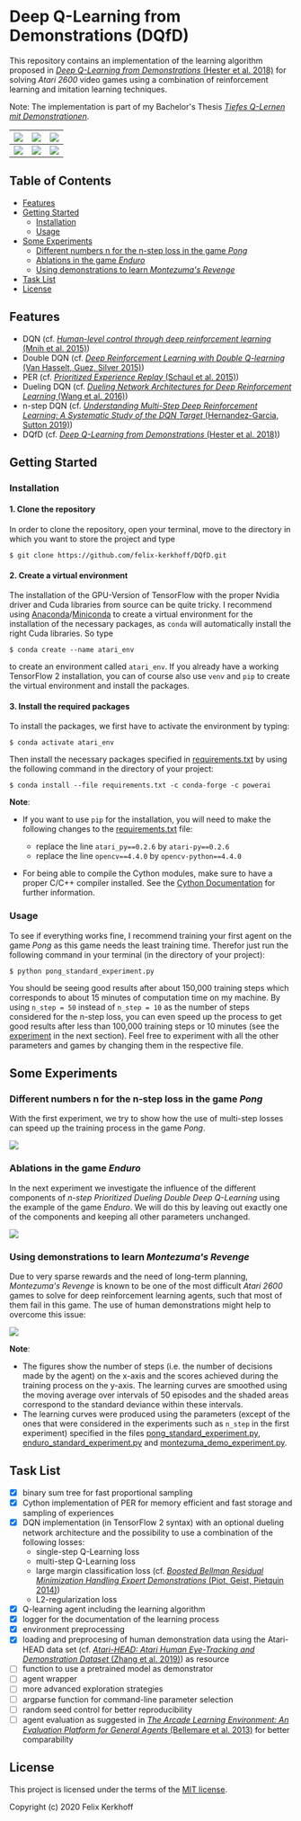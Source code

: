 # Deep Q-Learning from Demonstrations (DQfD)
This repository contains an implementation of the learning algorithm proposed in [*Deep Q-Learning from Demonstrations* (Hester et al. 2018)](https://arxiv.org/pdf/1704.03732.pdf) for solving *Atari 2600* video games using a combination of reinforcement learning and imitation learning techniques.

Note: The implementation is part of my Bachelor's Thesis [*Tiefes Q-Lernen mit Demonstrationen*](https://ins.uni-bonn.de/media/public/publication-media/BA_Skript_Felix_Kerkhoff.pdf).


| ![](figures/pong_score_21.gif) | ![](figures/breakout_score_851.gif) | ![](figures/spaceinvaders_score_2395.gif) |
| :---: | :---: | :---: |
| ![](figures/enduro_score_1815.gif) | ![](figures/mspacman_score_10391.gif) | ![](figures/montezuma_score_8000.gif)|

<!--| :---: | :---: | -->


## Table of Contents
* [Features](#features)
* [Getting Started](#gettingstarted)
    * [Installation](#installation)
    * [Usage](#usage)
* [Some Experiments](#experiments)
    * [Different numbers n for the n-step loss in the game *Pong*](#pongexp)
    * [Ablations in the game *Enduro*](#enduroexp)
    * [Using demonstrations to learn *Montezuma's Revenge*](#montezumaexp)
* [Task List](#todo)
* [License](#license)

## Features <a name="features"></a>
* DQN (cf. [*Human-level control through deep reinforcement learning* (Mnih et al. 2015)](http://klab.tch.harvard.edu/academia/classes/BAI/pdfs/MnihEtAlHassibis15NatureControlDeepRL.pdf))
* Double DQN (cf. [*Deep Reinforcement Learning with Double Q-learning* (Van Hasselt, Guez, Silver 2015)](https://arxiv.org/pdf/1509.06461.pdf))
* PER (cf. [*Prioritized Experience Replay* (Schaul et al. 2015)](https://arxiv.org/pdf/1511.05952.pdf))
* Dueling DQN (cf. [*Dueling Network Architectures for Deep Reinforcement Learning* (Wang et al. 2016)](http://proceedings.mlr.press/v48/wangf16.pdf))
* n-step DQN (cf. [*Understanding Multi-Step Deep Reinforcement Learning: A Systematic Study of the DQN Target* (Hernandez-Garcia, Sutton 2019)](https://arxiv.org/pdf/1901.07510.pdf))
* DQfD (cf. [*Deep Q-Learning from Demonstrations* (Hester et al. 2018)](https://arxiv.org/pdf/1704.03732.pdf))

## Getting Started <a name="gettingstarted"></a>

<!-- ### Dependencies <a name="dependencies"></a>
| Package | Version |
| :--- | :---: |
| Python | 3.7 |
| Tensorflow | 2.1.0 |
| Gym | 0.15.4|
| Numpy | 1.17.4 |
| OpenCV | 4.1.2.30 |
| Pandas | 0.25.3 |
| Cython | 0.29.14 |
-->

### Installation <a name="installation"></a>
#### 1. Clone the repository
In order to clone the repository, open your terminal, move to the directory in which you want to store the project and type
```console
$ git clone https://github.com/felix-kerkhoff/DQfD.git
```

#### 2. Create a virtual environment
The installation of the GPU-Version of TensorFlow with the proper Nvidia driver and Cuda libraries from source can be quite tricky.
I recommend using [Anaconda](https://docs.anaconda.com/anaconda/install/)/[Miniconda](https://docs.conda.io/en/latest/miniconda.html) to create a virtual environment for the installation of the necessary packages, as `conda` will automatically install the right Cuda libraries.
So type
```console
$ conda create --name atari_env
```
to create an environment called `atari_env`. 
If you already have a working TensorFlow 2 installation, you can of course also use `venv` and `pip` to create the virtual environment and install the packages.

#### 3. Install the required packages 
To install the packages, we first have to activate the environment by typing:
```console
$ conda activate atari_env
```
Then install the necessary packages specified in [requirements.txt](requirements.txt) by using the following command in the directory of your project:
```console
$ conda install --file requirements.txt -c conda-forge -c powerai
```

**Note**: 
* If you want to use `pip` for the installation, you will need to make the following changes to the [requirements.txt](requirements.txt) file:
    * replace the line `atari_py==0.2.6` by `atari-py==0.2.6`
    * replace the line `opencv==4.4.0` by `opencv-python==4.4.0`


* For being able to compile the Cython modules, make sure to have a proper C/C++ compiler installed. See the [Cython Documentation](https://cython.readthedocs.io/en/latest/src/quickstart/install.html) for further information.


### Usage <a name="usage"></a>
To see if everything works fine, I recommend training your first agent on the game *Pong* as this game needs the least training time.
Therefor just run the following command in your terminal (in the directory of your project):
```console
$ python pong_standard_experiment.py
```
You should be seeing good results after about 150,000 training steps which corresponds to about 15 minutes of computation time on my machine.
By using `n_step = 50` instead of `n_step = 10` as the number of steps considered for the n-step loss, you can even speed up the process to get good results after less than 100,000 training steps or 10 minutes (see the [experiment](#pongexp) in the next section).
Feel free to experiment with all the other parameters and games by changing them in the respective file.

## Some Experiments <a name="experiments"></a>
### Different numbers n for the n-step loss in the game *Pong* <a name="pongexp"></a>
With the first experiment, we try to show how the use of multi-step losses can speed up the training process in the game *Pong*.

![](figures/pong_nstep.png)

### Ablations in the game *Enduro* <a name="enduroexp"></a>
In the next experiment we investigate the influence of the different components of *n-step Prioritized Dueling Double Deep Q-Learning* using the example of the game *Enduro*. We will do this by leaving out exactly one of the components and keeping all other parameters unchanged.

![](figures/enduro_ablations.png)

### Using demonstrations to learn *Montezuma's Revenge* <a name="montezumaexp"></a>
Due to very sparse rewards and the need of long-term planning, *Montezuma's Revenge* is known to be one of the most difficult *Atari 2600* games to solve for deep reinforcement learning agents, such that most of them fail in this game. The use of human demonstrations might help to overcome this issue:

![](figures/montezuma_dqfd.png)

**Note**: 
* The figures show the number of steps (i.e. the number of decisions made by the agent) on the x-axis and the scores achieved during the training process on the y-axis. The learning curves are smoothed using the moving average over intervals of 50 episodes and the shaded areas correspond to the standard deviance within these intervals.
* The learning curves were produced using the parameters (except of the ones that were considered in the experiments such as `n_step` in the first experiment) specified in the files [pong_standard_experiment.py](pong_standard_experiment.py), [enduro_standard_experiment.py](enduro_standard_experiment.py) and [montezuma_demo_experiment.py](montezuma_demo_experiment.py).

## Task List <a name="todo"></a>
* [x] binary sum tree for fast proportional sampling
* [x] Cython implementation of PER for memory efficient and fast storage and sampling of experiences
* [x] DQN implementation (in TensorFlow 2 syntax) with an optional dueling network architecture and the possibility to use a combination of the following losses:
    * single-step Q-Learning loss
    * multi-step Q-Learning loss
    * large margin classification loss (cf. [*Boosted Bellman Residual Minimization Handling Expert Demonstrations* (Piot, Geist, Pietquin 2014)](http://www.lifl.fr/~pietquin/pdf/ECML_2014_OPMGBP.pdf))
    * L2-regularization loss
* [x] Q-learning agent including the learning algorithm
* [x] logger for the documentation of the learning process
* [x] environment preprocessing
* [x] loading and preprocesing of human demonstration data using the Atari-HEAD data set (cf. [*Atari-HEAD: Atari Human Eye-Tracking and Demonstration Dataset* (Zhang et al. 2019)](https://arxiv.org/pdf/1903.06754.pdf)) as resource
* [ ] function to use a pretrained model as demonstrator
* [ ] agent wrapper
* [ ] more advanced exploration strategies
* [ ] argparse function for command-line parameter selection
* [ ] random seed control for better reproducibility
* [ ] agent evaluation as suggested in [*The Arcade Learning Environment: An Evaluation Platform for General Agents* (Bellemare et al. 2013)](https://arxiv.org/pdf/1207.4708.pdf) for better comparability

## License <a name="license"></a>
This project is licensed under the terms of the [MIT license](LICENSE.md).

Copyright (c) 2020 Felix Kerkhoff

